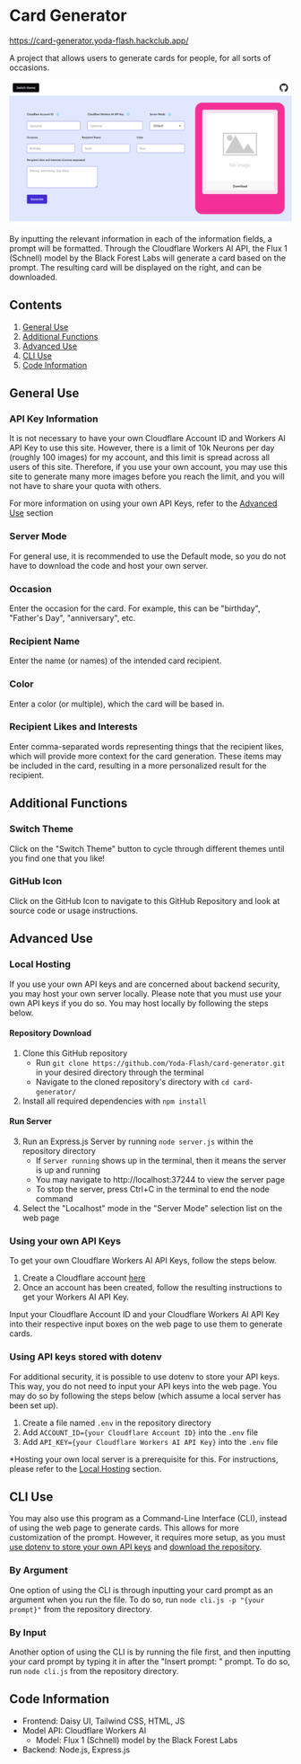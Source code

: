 # Card Generator
https://card-generator.yoda-flash.hackclub.app/

A project that allows users to generate cards for people, for all sorts of occasions.

![img.png](img.png)

By inputting the relevant information in each of the information fields, 
a prompt will be formatted. 
Through the Cloudflare Workers AI API, 
the Flux 1 (Schnell) model by the Black Forest Labs will generate a card based on the prompt.
The resulting card will be displayed on the right, and can be downloaded.

## Contents
1. [General Use](#general-use)
2. [Additional Functions](#additional-functions)
3. [Advanced Use](#advanced-use)
4. [CLI Use](#cli-mode)
5. [Code Information](#code-information)

## General Use

### API Key Information
It is not necessary to have your own Cloudflare Account ID and Workers AI API Key to use this site.
However, there is a limit of 10k Neurons per day (roughly 100 images) for my account, and this limit is spread across all users of this site.
Therefore, if you use your own account, you may use this site to generate many more images before you reach the limit,
and you will not have to share your quota with others. 

For more information on using your own API Keys, refer to the [Advanced Use](#advanced-use) section

### Server Mode
For general use, it is recommended to use the Default mode, so you do not have to download the code and host your own server.

### Occasion
Enter the occasion for the card. For example, this can be "birthday", "Father's Day", "anniversary", etc. 

### Recipient Name
Enter the name (or names) of the intended card recipient. 

### Color
Enter a color (or multiple), which the card will be based in.

### Recipient Likes and Interests
Enter comma-separated words representing things that the recipient likes, which will provide more context for the card generation.
These items may be included in the card, resulting in a more personalized result for the recipient.

## Additional Functions
### Switch Theme
Click on the "Switch Theme" button to cycle through different themes until you find one that you like!

### GitHub Icon
Click on the GitHub Icon to navigate to this GitHub Repository and look at source code or usage instructions.

## Advanced Use
### Local Hosting
If you use your own API keys and are concerned about backend security, you may host your own server locally. 
Please note that you must use your own API keys if you do so.
You may host locally by following the steps below.

#### Repository Download
1. Clone this GitHub repository 
    - Run ```git clone https://github.com/Yoda-Flash/card-generator.git``` in your desired directory through the terminal
    - Navigate to the cloned repository's directory with ```cd card-generator/```
2. Install all required dependencies with ```npm install```

#### Run Server
3. Run an Express.js Server by running ```node server.js``` within the repository directory
    - If ```Server running``` shows up in the terminal, then it means the server is up and running
    - You may navigate to http://localhost:37244 to view the server page
    - To stop the server, press Ctrl+C in the terminal to end the node command
4. Select the "Localhost" mode in the "Server Mode" selection list on the web page

### Using your own API Keys
To get your own Cloudflare Workers AI API Keys, follow the steps below.
1. Create a Cloudflare account [here](https://dash.cloudflare.com/sign-up/workers-and-pages)
2. Once an account has been created, follow the resulting instructions to get your Workers AI API Key. 

Input your Cloudflare Account ID and your Cloudflare Workers AI API Key into their respective input boxes on the web page to use them to generate cards.

### Using API keys stored with dotenv
For additional security, it is possible to use dotenv to store your API keys. 
This way, you do not need to input your API keys into the web page.
You may do so by following the steps below (which assume a local server has been set up).

1. Create a file named ```.env``` in the repository directory
2. Add ```ACCOUNT_ID={your Cloudflare Account ID}``` into the ```.env``` file
3. Add ```API_KEY={your Cloudflare Workers AI API Key}``` into the ```.env``` file

*Hosting your own local server is a prerequisite for this. 
For instructions, please refer to the [Local Hosting](#local-hosting) section.

## CLI Use
You may also use this program as a Command-Line Interface (CLI), instead of using the web page to generate cards.
This allows for more customization of the prompt.
However, it requires more setup, as you must [use dotenv to store your own API keys](#using-api-keys-stored-with-dotenv)
and [download the repository](#repository-download).

### By Argument
One option of using the CLI is through inputting your card prompt as an argument when you run the file.
To do so, run ```node cli.js -p "{your prompt}"``` from the repository directory.

### By Input
Another option of using the CLI is by running the file first, 
and then inputting your card prompt by typing it in after the "Insert prompt: " prompt.
To do so, run ```node cli.js``` from the repository directory.

## Code Information
- Frontend: Daisy UI, Tailwind CSS, HTML, JS
- Model API: Cloudflare Workers AI
  - Model: Flux 1 (Schnell) model by the Black Forest Labs
- Backend: Node.js, Express.js
